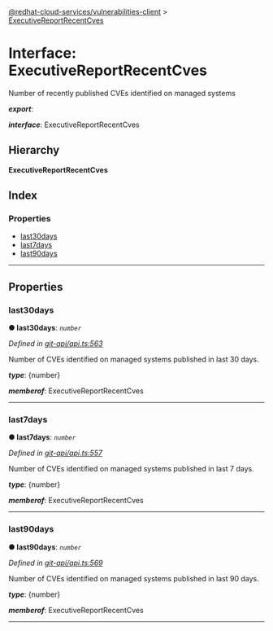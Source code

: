 [@redhat-cloud-services/vulnerabilities-client](../README.md) > [ExecutiveReportRecentCves](../interfaces/executivereportrecentcves.md)

# Interface: ExecutiveReportRecentCves

Number of recently published CVEs identified on managed systems

*__export__*: 

*__interface__*: ExecutiveReportRecentCves

## Hierarchy

**ExecutiveReportRecentCves**

## Index

### Properties

* [last30days](executivereportrecentcves.md#last30days)
* [last7days](executivereportrecentcves.md#last7days)
* [last90days](executivereportrecentcves.md#last90days)

---

## Properties

<a id="last30days"></a>

###  last30days

**● last30days**: *`number`*

*Defined in [git-api/api.ts:563](https://github.com/RedHatInsights/javascript-clients/blob/master/packages/vulnerabilities/git-api/api.ts#L563)*

Number of CVEs identified on managed systems published in last 30 days.

*__type__*: {number}

*__memberof__*: ExecutiveReportRecentCves

___
<a id="last7days"></a>

###  last7days

**● last7days**: *`number`*

*Defined in [git-api/api.ts:557](https://github.com/RedHatInsights/javascript-clients/blob/master/packages/vulnerabilities/git-api/api.ts#L557)*

Number of CVEs identified on managed systems published in last 7 days.

*__type__*: {number}

*__memberof__*: ExecutiveReportRecentCves

___
<a id="last90days"></a>

###  last90days

**● last90days**: *`number`*

*Defined in [git-api/api.ts:569](https://github.com/RedHatInsights/javascript-clients/blob/master/packages/vulnerabilities/git-api/api.ts#L569)*

Number of CVEs identified on managed systems published in last 90 days.

*__type__*: {number}

*__memberof__*: ExecutiveReportRecentCves

___

